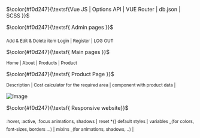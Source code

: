 $\color{#f0d247}{\textsf{Vue JS | Options API | VUE Router | db.json | SCSS }}$

 $\color{#f0d247}{\textsf{ Admin pages }}$
 
<sub> Add & Edit & Delete item</sub>
<sub> Login | Register | LOG OUT</sub>

 $\color{#f0d247}{\textsf{ Main pages }}$

<sub> Home | About | Products | Product </sub>

 $\color{#f0d247}{\textsf{ Product Page }}$


<sub>Description | Cost calculator for the required area | component with product data |</sub>

 
 ![Image](https://github.com/users/eugenia-vitinschii/projects/1/assets/120458882/efa19dec-36c5-4b45-af82-649ad2968c21)


 $\color{#f0d247}{\textsf{ Responsive website}}$
 
<sub>:hover, :active, :focus animations, shadows |</sub>
<sub>reset *{} default styles |</sub>
<sub>variables _(for colors, font-sizes,  borders ...) |</sub>
<sub>mixins _(for animations, shadows, ..) |</sub>
